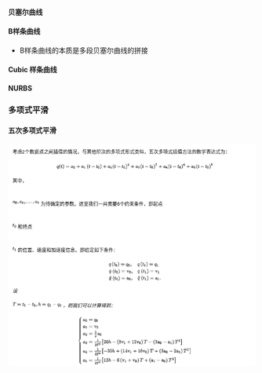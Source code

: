 #### 贝塞尔曲线
#### B样条曲线
- B样条曲线的本质是多段贝塞尔曲线的拼接 
#### Cubic 样条曲线
#### NURBS

### 多项式平滑
#### 五次多项式平滑
![lanelet2_arch](../../Resourse/five_order_smooth.png)